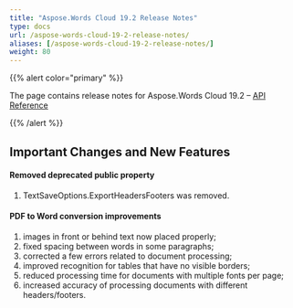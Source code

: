 ```yaml
---
title: "Aspose.Words Cloud 19.2 Release Notes"
type: docs
url: /aspose-words-cloud-19-2-release-notes/
aliases: [/aspose-words-cloud-19-2-release-notes/]
weight: 80
---
```


{{% alert color="primary" %}} 

The page contains release notes for Aspose.Words Cloud 19.2 – [API Reference](https://apireference.aspose.cloud/words/)

{{% /alert %}} 

## Important Changes and New Features

#### Removed deprecated public property

1. TextSaveOptions.ExportHeadersFooters was removed.

#### PDF to Word conversion improvements

1. images in front or behind text now placed properly;
1. fixed spacing between words in some paragraphs;
1. corrected a few errors related to document processing;
1. improved recognition for tables that have no visible borders;
1. reduced processing time for documents with multiple fonts per page;
1. increased accuracy of processing documents with different headers/footers.
